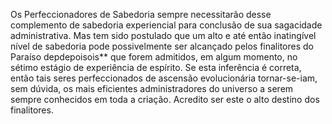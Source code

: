 ﻿Os Perfeccionadores de Sabedoria sempre necessitarão desse complemento de sabedoria experiencial para conclusão de sua sagacidade administrativa. Mas tem sido postulado que um alto e até então inatingível nível de sabedoria pode possivelmente ser alcançado pelos finalitores do Paraíso depdepoisois** que forem admitidos, em algum momento, no sétimo estágio de experiência de espírito. Se esta inferência é correta, então tais seres perfeccionados de ascensão evolucionária tornar-se-iam, sem dúvida, os mais eficientes administradores do universo a serem sempre conhecidos em toda a criação. Acredito ser este o alto destino dos finalitores.